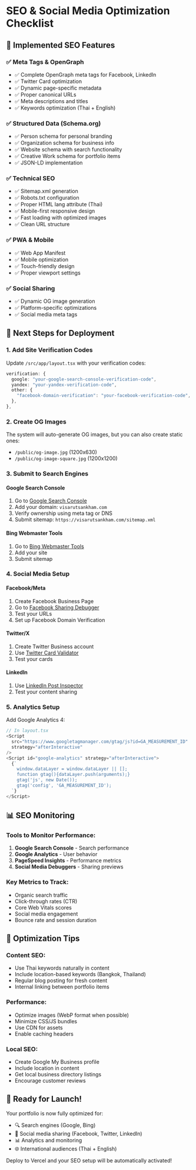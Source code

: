 # SEO & Social Media Optimization Checklist

## 🚀 Implemented SEO Features

### ✅ **Meta Tags & OpenGraph**

- ✅ Complete OpenGraph meta tags for Facebook, LinkedIn
- ✅ Twitter Card optimization
- ✅ Dynamic page-specific metadata
- ✅ Proper canonical URLs
- ✅ Meta descriptions and titles
- ✅ Keywords optimization (Thai + English)

### ✅ **Structured Data (Schema.org)**

- ✅ Person schema for personal branding
- ✅ Organization schema for business info
- ✅ Website schema with search functionality
- ✅ Creative Work schema for portfolio items
- ✅ JSON-LD implementation

### ✅ **Technical SEO**

- ✅ Sitemap.xml generation
- ✅ Robots.txt configuration
- ✅ Proper HTML lang attribute (Thai)
- ✅ Mobile-first responsive design
- ✅ Fast loading with optimized images
- ✅ Clean URL structure

### ✅ **PWA & Mobile**

- ✅ Web App Manifest
- ✅ Mobile optimization
- ✅ Touch-friendly design
- ✅ Proper viewport settings

### ✅ **Social Sharing**

- ✅ Dynamic OG image generation
- ✅ Platform-specific optimizations
- ✅ Social media meta tags

## 🔧 **Next Steps for Deployment**

### 1. **Add Site Verification Codes**

Update `/src/app/layout.tsx` with your verification codes:

```typescript
verification: {
  google: "your-google-search-console-verification-code",
  yandex: "your-yandex-verification-code",
  other: {
    "facebook-domain-verification": "your-facebook-verification-code",
  },
},
```

### 2. **Create OG Images**

The system will auto-generate OG images, but you can also create static ones:

- `/public/og-image.jpg` (1200x630)
- `/public/og-image-square.jpg` (1200x1200)

### 3. **Submit to Search Engines**

#### Google Search Console

1. Go to [Google Search Console](https://search.google.com/search-console)
2. Add your domain: `visarutsankham.com`
3. Verify ownership using meta tag or DNS
4. Submit sitemap: `https://visarutsankham.com/sitemap.xml`

#### Bing Webmaster Tools

1. Go to [Bing Webmaster Tools](https://www.bing.com/webmasters)
2. Add your site
3. Submit sitemap

### 4. **Social Media Setup**

#### Facebook/Meta

1. Create Facebook Business Page
2. Go to [Facebook Sharing Debugger](https://developers.facebook.com/tools/debug/)
3. Test your URLs
4. Set up Facebook Domain Verification

#### Twitter/X

1. Create Twitter Business account
2. Use [Twitter Card Validator](https://cards-dev.twitter.com/validator)
3. Test your cards

#### LinkedIn

1. Use [LinkedIn Post Inspector](https://www.linkedin.com/post-inspector/)
2. Test your content sharing

### 5. **Analytics Setup**

Add Google Analytics 4:

```typescript
// In layout.tsx
<Script
  src="https://www.googletagmanager.com/gtag/js?id=GA_MEASUREMENT_ID"
  strategy="afterInteractive"
/>
<Script id="google-analytics" strategy="afterInteractive">
  {`
    window.dataLayer = window.dataLayer || [];
    function gtag(){dataLayer.push(arguments);}
    gtag('js', new Date());
    gtag('config', 'GA_MEASUREMENT_ID');
  `}
</Script>
```

## 📊 **SEO Monitoring**

### Tools to Monitor Performance:

1. **Google Search Console** - Search performance
2. **Google Analytics** - User behavior
3. **PageSpeed Insights** - Performance metrics
4. **Social Media Debuggers** - Sharing previews

### Key Metrics to Track:

- Organic search traffic
- Click-through rates (CTR)
- Core Web Vitals scores
- Social media engagement
- Bounce rate and session duration

## 🎯 **Optimization Tips**

### Content SEO:

- Use Thai keywords naturally in content
- Include location-based keywords (Bangkok, Thailand)
- Regular blog posting for fresh content
- Internal linking between portfolio items

### Performance:

- Optimize images (WebP format when possible)
- Minimize CSS/JS bundles
- Use CDN for assets
- Enable caching headers

### Local SEO:

- Create Google My Business profile
- Include location in content
- Get local business directory listings
- Encourage customer reviews

## 🚀 **Ready for Launch!**

Your portfolio is now fully optimized for:

- 🔍 Search engines (Google, Bing)
- 📱 Social media sharing (Facebook, Twitter, LinkedIn)
- 📊 Analytics and monitoring
- 🌐 International audiences (Thai + English)

Deploy to Vercel and your SEO setup will be automatically activated!
